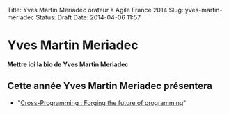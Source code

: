 Title: Yves Martin Meriadec orateur à Agile France 2014 
Slug: yves-martin-meriadec
Status: Draft
Date: 2014-04-06 11:57

# Yves Martin Meriadec

**Mettre ici la bio de Yves Martin Meriadec**
## Cette année Yves Martin Meriadec présentera

* "[Cross-Programming : Forging the future of programming](../sessions/cross-programming-forging-the-future-of-programming.html)"


